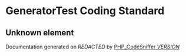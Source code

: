 # GeneratorTest Coding Standard

## Unknown element


Documentation generated on *REDACTED* by [PHP_CodeSniffer *VERSION*](https://github.com/PHPCSStandards/PHP_CodeSniffer)
